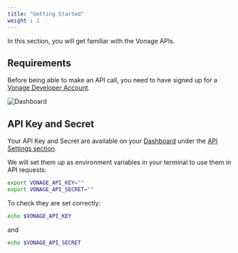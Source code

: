 ```yaml
---
title: "Getting Started"
weight : 1
---
```


In this section, you will get familiar with the Vonage APIs.

## Requirements

Before being able to make an API call, you need to have signed up for a [Vonage Developer Account](https://dashboard.nexmo.com).

![Dashboard](/intro/dashboard.png)

## API Key and Secret

Your API Key and Secret are available on your [Dashboard](https://dashboard.nexmo.com) under the [API Settings section](https://dashboard.nexmo.com/settings).

We will set them up as environment variables in your terminal to use them in API requests:

```sh
export VONAGE_API_KEY=""
export VONAGE_API_SECRET=""
```

To check they are set correctly:

```sh
echo $VONAGE_API_KEY
```

and

```sh
echo $VONAGE_API_SECRET
```